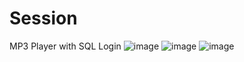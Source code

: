 # Session
MP3 Player with SQL Login
![image](https://user-images.githubusercontent.com/84246381/179550484-6815b87c-7b01-4055-94e3-3881987e08e2.png)
![image](https://user-images.githubusercontent.com/84246381/179550571-4bd75f4a-e263-4dd0-8fee-eb7f43fe68d8.png)
![image](https://user-images.githubusercontent.com/84246381/179550642-fb5ea59c-1076-499e-ab3a-098e3a738b58.png)
